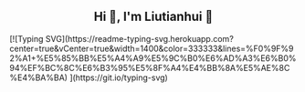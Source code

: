 <h2 align="center">Hi 👋, I'm Liutianhui 🦄</h2>
[![Typing SVG](https://readme-typing-svg.herokuapp.com?center=true&vCenter=true&width=1400&color=333333&lines=%F0%9F%92%A1+%E5%85%BB%E5%A4%A9%E5%9C%B0%E6%AD%A3%E6%B0%94%EF%BC%8C%E6%B3%95%E5%8F%A4%E4%BB%8A%E5%AE%8C%E4%BA%BA)
](https://git.io/typing-svg)
